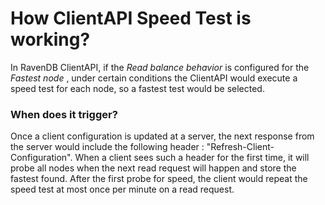 ﻿# How ClientAPI Speed Test is working?

In RavenDB ClientAPI, if the _Read balance behavior_ is configured for the _Fastest node_ , under certain conditions the ClientAPI would execute a speed test for each node, so a fastest test would be selected.

### When does it trigger?
Once a client configuration is updated at a server, the next response from the server would include the following header : "Refresh-Client-Configuration". 
When a client sees such a header for the first time, it will probe all nodes when the next read request will happen and store the fastest found.
After the first probe for speed, the client would repeat the speed test at most once per minute on a read request.
